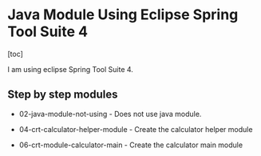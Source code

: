 # Java Module Using Eclipse Spring Tool Suite 4

[toc]

I am using eclipse Spring Tool Suite 4.


## Step by step modules
- 02-java-module-not-using - Does not use java module.

- 04-crt-calculator-helper-module - Create the calculator helper module

- 06-crt-module-calculator-main - Create the calculator main module

